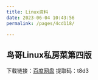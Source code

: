 ```yaml
---
title: Linux资料
date: 2023-06-04 10:43:56
permalink: /pages/4cd118/

---
```


## 鸟哥Linux私房菜第四版

下载链接：[百度网盘](https://pan.baidu.com/s/1bwn6EfnydZttmlVNxx4WxQ?pwd=t8d3) 
提取码：t8d3

